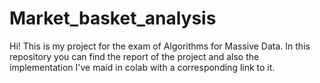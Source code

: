 # Market_basket_analysis
Hi! This is my project for the exam of Algorithms for Massive Data. In this repository you can find the report of the project and also the implementation I've maid in colab with a corresponding link to it.
